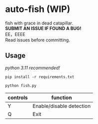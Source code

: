# auto-fish (WIP)
fish with grace in dead catapillar.  
**SUBMIT AN ISSUE IF FOUND A BUG!**  
EE，EEEE  
Read issues before committing.
## Usage
*python 3.11 recommended!*  
```
pip install -r requirements.txt  
```
```
python fish.py
```
| controls | function |
| ----------- | ----------- |
| Y | Enable/disable detection |
| Q | Exit |
